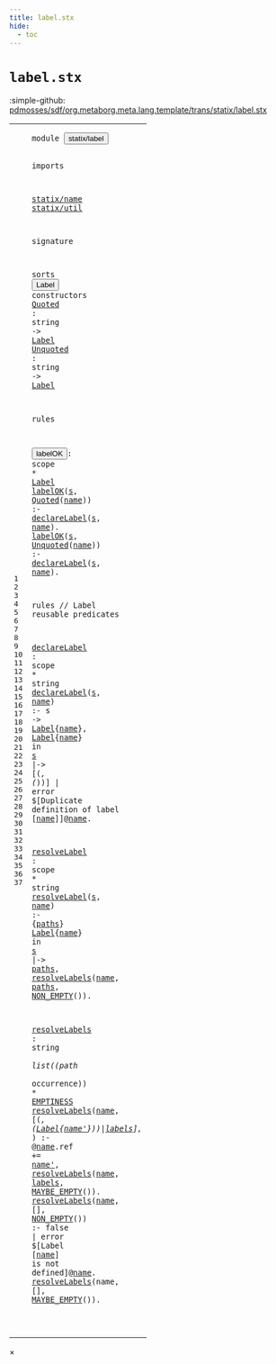 ```yaml
---
title: label.stx
hide:
  - toc
---
```


# `label.stx`

:simple-github: [pdmosses/sdf/org.metaborg.meta.lang.template/trans/statix/label.stx]

[pdmosses/sdf/org.metaborg.meta.lang.template/trans/statix/label.stx]: https://github.com/pdmosses/sdf/blob/master/org.metaborg.meta.lang.template/trans/statix/label.stx "The source file on GitHub"

<div class="stx"><table class="highlighttable"><tbody><tr><td class="linenos"><div class="linenodiv"><pre><span></span>1
2
3
4
5
6
7
8
9
10
11
12
13
14
15
16
17
18
19
20
21
22
23
24
25
26
27
28
29
30
31
32
33
34
35
36
37
</pre></div></td>
<td class="code"><pre><code><span class="keyword">module</span> <button class="modal-open" id="statix/label_1_8" title="Multi-file references" data-urls="../main.stx/#statix/label_20_3 line 20; ../symbol.stx/#statix/label_7_3 line 7"><span class="token sort_Id">statix/label</span></button>

<span class="keyword">imports</span>
  
  <a href="../name.stx/#statix/name_1_8" id="statix/name_5_3" title="Defined at ../name.stx line 1"><span class="token sort_Id">statix/name</span></a>
  <a href="../util.stx/#statix/util_1_8" id="statix/util_6_3" title="Defined at ../util.stx line 1"><span class="token sort_Id">statix/util</span></a>

<span class="keyword">signature</span>

  <span class="keyword">sorts</span> <span class="cons_SortDecl"><button class="modal-open" id="Label_10_9" title="Multi-file references" data-urls="#Label_11_26 line 11, 12, 16; ../symbol.stx/#Label_18_19 line 18"><span class="token sort_Id">Label</span></button></span> <span class="keyword">constructors</span>
    <span class="cons_OpDecl"><a href="#Quoted_17_14" id="Quoted_11_5" title="Referenced at line 17"><span class="token sort_Id">Quoted</span></a>   <span class="operator">:</span> <span class="cons_StringSort"><span class="keyword">string</span></span> <span class="operator">-&gt;</span> <span class="cons_SimpleSort"><a href="#Label_10_9" id="Label_11_26" title="Defined at line 10"><span class="token sort_Id">Label</span></a></span></span>
    <span class="cons_OpDecl"><a href="#Unquoted_18_14" id="Unquoted_12_5" title="Referenced at line 18"><span class="token sort_Id">Unquoted</span></a> <span class="operator">:</span> <span class="cons_StringSort"><span class="keyword">string</span></span> <span class="operator">-&gt;</span> <span class="cons_SimpleSort"><a href="#Label_10_9" id="Label_12_26" title="Defined at line 10"><span class="token sort_Id">Label</span></a></span></span>

<span class="keyword">rules</span>

  <button class="modal-open" id="labelOK_16_3" title="Multi-file references" data-urls="#labelOK_17_3 line 17, 18; ../symbol.stx/#labelOK_53_5 line 53"><span class="token sort_Id">labelOK</span></button><span class="operator">:</span> <span class="cons_ScopeSort"><span class="keyword">scope</span></span> <span class="operator">*</span> <span class="cons_SimpleSort"><a href="#Label_10_9" id="Label_16_20" title="Defined at line 10"><span class="token sort_Id">Label</span></a></span>
  <a href="#labelOK_16_3" id="labelOK_17_3" title="Defined at line 16"><span class="token sort_Id">labelOK</span></a><span class="operator">(</span><span class="cons_Var"><a href="#s_17_46" id="s_17_11" title="Referenced at line 17"><span class="token sort_Id">s</span></a></span><span class="operator">,</span> <span class="cons_Op"><a href="#Quoted_11_5" id="Quoted_17_14" title="Defined at line 11"><span class="token sort_Id">Quoted</span></a><span class="operator">(</span><span class="cons_Var"><a href="#name_17_49" id="name_17_21" title="Referenced at line 17"><span class="token sort_Id">name</span></a></span><span class="operator">)</span></span><span class="operator">)</span>   <span class="operator">:-</span> <a href="#declareLabel_22_3" id="declareLabel_17_33" title="Defined at line 22"><span class="token sort_Id">declareLabel</span></a><span class="operator">(</span><span class="cons_Var"><a href="#s_17_11" id="s_17_46" title="Defined at line 17"><span class="token sort_Id">s</span></a></span><span class="operator">,</span> <span class="cons_Var"><a href="#name_17_21" id="name_17_49" title="Defined at line 17"><span class="token sort_Id">name</span></a></span><span class="operator">).</span>
  <a href="#labelOK_16_3" id="labelOK_18_3" title="Defined at line 16"><span class="token sort_Id">labelOK</span></a><span class="operator">(</span><span class="cons_Var"><a href="#s_18_46" id="s_18_11" title="Referenced at line 18"><span class="token sort_Id">s</span></a></span><span class="operator">,</span> <span class="cons_Op"><a href="#Unquoted_12_5" id="Unquoted_18_14" title="Defined at line 12"><span class="token sort_Id">Unquoted</span></a><span class="operator">(</span><span class="cons_Var"><a href="#name_18_49" id="name_18_23" title="Referenced at line 18"><span class="token sort_Id">name</span></a></span><span class="operator">)</span></span><span class="operator">)</span> <span class="operator">:-</span> <a href="#declareLabel_22_3" id="declareLabel_18_33" title="Defined at line 22"><span class="token sort_Id">declareLabel</span></a><span class="operator">(</span><span class="cons_Var"><a href="#s_18_11" id="s_18_46" title="Defined at line 18"><span class="token sort_Id">s</span></a></span><span class="operator">,</span> <span class="cons_Var"><a href="#name_18_23" id="name_18_49" title="Defined at line 18"><span class="token sort_Id">name</span></a></span><span class="operator">).</span>

<span class="keyword">rules</span> <span class="layout">// Label reusable predicates</span>

  <a href="#declareLabel_17_33" id="declareLabel_22_3" title="Referenced at line 17, 18, 23"><span class="token sort_Id">declareLabel</span></a> <span class="operator">:</span> <span class="cons_ScopeSort"><span class="keyword">scope</span></span> <span class="operator">*</span> <span class="cons_StringSort"><span class="keyword">string</span></span>
  <a href="#declareLabel_22_3" id="declareLabel_23_3" title="Defined at line 22"><span class="token sort_Id">declareLabel</span></a><span class="operator">(</span><span class="cons_Var"><a href="#s_24_5" id="s_23_16" title="Referenced at line 24, 25"><span class="token sort_Id">s</span></a></span><span class="operator">,</span> <span class="cons_Var"><a href="#name_24_16" id="name_23_19" title="Referenced at line 24, 25"><span class="token sort_Id">name</span></a></span><span class="operator">)</span> <span class="operator">:-</span>
    <span class="token sort_Id">s</span> <span class="operator">-&gt;</span> <span class="cons_StxOccurrence"><a href="../name.stx/#Label_13_5" id="Label_24_10" title="Defined at ../name.stx line 13"><span class="token sort_Id">Label</span></a><span class="operator">{</span><span class="cons_Var"><a href="#name_23_19" id="name_24_16" title="Defined at line 23"><span class="token sort_Id">name</span></a></span><span class="operator">}</span></span><span class="operator">,</span>
    <span class="cons_StxOccurrence"><a href="../name.stx/#Label_13_5" id="Label_25_5" title="Defined at ../name.stx line 13"><span class="token sort_Id">Label</span></a><span class="operator">{</span><span class="cons_Var"><a href="#name_23_19" id="name_25_11" title="Defined at line 23"><span class="token sort_Id">name</span></a></span><span class="operator">}</span></span> <span class="keyword">in</span> <span class="cons_Var"><a href="#s_23_16" id="s_25_20" title="Defined at line 23"><span class="token sort_Id">s</span></a></span> <span class="operator">|-&gt;</span> <span class="operator">[(_,</span> <span class="operator">(_))]</span> <span class="operator">|</span> <span class="keyword">error</span> <span class="operator">$[</span><span class="cons_Text">Duplicate definition of label </span><span class="operator">[</span><span class="cons_Var"><a href="#name_23_19" id="name_25_78" title="Defined at line 23"><span class="token sort_Id">name</span></a></span><span class="operator">]]@</span><span class="cons_Var"><a href="#name_23_19" id="name_25_85" title="Defined at line 23"><span class="token sort_Id">name</span></a></span><span class="operator">.</span>

  <a href="#resolveLabel_28_3" id="resolveLabel_27_3" title="Referenced at line 28"><span class="token sort_Id">resolveLabel</span></a> <span class="operator">:</span> <span class="cons_ScopeSort"><span class="keyword">scope</span></span> <span class="operator">*</span> <span class="cons_StringSort"><span class="keyword">string</span></span>
  <a href="#resolveLabel_27_3" id="resolveLabel_28_3" title="Defined at line 27"><span class="token sort_Id">resolveLabel</span></a><span class="operator">(</span><span class="cons_Var"><a href="#s_29_20" id="s_28_16" title="Referenced at line 29"><span class="token sort_Id">s</span></a></span><span class="operator">,</span> <span class="cons_Var"><a href="#name_29_11" id="name_28_19" title="Referenced at line 29, 30"><span class="token sort_Id">name</span></a></span><span class="operator">)</span>  <span class="operator">:-</span> <span class="operator">{</span><span class="cons_Var"><a href="#paths_29_26" id="paths_28_30" title="Referenced at line 29, 30"><span class="token sort_Id">paths</span></a></span><span class="operator">}</span>
    <span class="cons_StxOccurrence"><a href="../name.stx/#Label_20_13" id="Label_29_5" title="Defined at ../name.stx line 20"><span class="token sort_Id">Label</span></a><span class="operator">{</span><span class="cons_Var"><a href="#name_28_19" id="name_29_11" title="Defined at line 28"><span class="token sort_Id">name</span></a></span><span class="operator">}</span></span> <span class="keyword">in</span> <span class="cons_Var"><a href="#s_28_16" id="s_29_20" title="Defined at line 28"><span class="token sort_Id">s</span></a></span> <span class="operator">|-&gt;</span> <span class="cons_Var"><a href="#paths_28_30" id="paths_29_26" title="Defined at line 28"><span class="token sort_Id">paths</span></a></span><span class="operator">,</span>
    <a href="#resolveLabels_32_3" id="resolveLabels_30_5" title="Defined at line 32"><span class="token sort_Id">resolveLabels</span></a><span class="operator">(</span><span class="cons_Var"><a href="#name_28_19" id="name_30_19" title="Defined at line 28"><span class="token sort_Id">name</span></a></span><span class="operator">,</span> <span class="cons_Var"><a href="#paths_28_30" id="paths_30_25" title="Defined at line 28"><span class="token sort_Id">paths</span></a></span><span class="operator">,</span> <span class="cons_Op"><a href="../util.stx/#NON_EMPTY_6_5" id="NON_EMPTY_30_32" title="Defined at ../util.stx line 6"><span class="token sort_Id">NON_EMPTY</span></a><span class="operator">()</span></span><span class="operator">).</span>

  <a href="#resolveLabels_30_5" id="resolveLabels_32_3" title="Referenced at line 30, 33, 35, 36, 37"><span class="token sort_Id">resolveLabels</span></a> <span class="operator">:</span> <span class="cons_StringSort"><span class="keyword">string</span></span> <span class="operator">*</span> <span class="keyword">list</span><span class="operator">((</span><span class="cons_PathSort"><span class="keyword">path</span></span> <span class="operator">*</span> <span class="cons_OccurrenceSort"><span class="keyword">occurrence</span></span><span class="operator">))</span> <span class="operator">*</span> <span class="cons_SimpleSort"><a href="../util.stx/#EMPTINESS_5_9" id="EMPTINESS_32_56" title="Defined at ../util.stx line 5"><span class="token sort_Id">EMPTINESS</span></a></span>
  <a href="#resolveLabels_32_3" id="resolveLabels_33_3" title="Defined at line 32"><span class="token sort_Id">resolveLabels</span></a><span class="operator">(</span><span class="cons_Var"><a href="#name_34_6" id="name_33_17" title="Referenced at line 34, 35"><span class="token sort_Id">name</span></a></span><span class="operator">,</span> <span class="operator">[(_,</span> <span class="cons_StxOccurrence"><span class="operator">(</span><a href="../name.stx/#Label_13_5" id="Label_33_29" title="Defined at ../name.stx line 13"><span class="token sort_Id">Label</span></a><span class="operator">{</span><span class="cons_Var"><a href="#name'_34_18" id="name'_33_35" title="Referenced at line 34"><span class="token sort_Id">name'</span></a></span><span class="operator">})</span></span><span class="operator">)|</span><span class="cons_Var"><a href="#labels_35_25" id="labels_33_44" title="Referenced at line 35"><span class="keyword">labels</span></a></span><span class="operator">],</span> <span class="operator">_)</span> <span class="operator">:-</span>
    <span class="operator">@</span><span class="cons_Var"><a href="#name_33_17" id="name_34_6" title="Defined at line 33"><span class="token sort_Id">name</span></a></span><span class="operator">.</span><span class="keyword">ref</span> <span class="operator">+=</span> <span class="cons_Var"><a href="#name'_33_35" id="name'_34_18" title="Defined at line 33"><span class="token sort_Id">name'</span></a></span><span class="operator">,</span>
    <a href="#resolveLabels_32_3" id="resolveLabels_35_5" title="Defined at line 32"><span class="token sort_Id">resolveLabels</span></a><span class="operator">(</span><span class="cons_Var"><a href="#name_33_17" id="name_35_19" title="Defined at line 33"><span class="token sort_Id">name</span></a></span><span class="operator">,</span> <span class="cons_Var"><a href="#labels_33_44" id="labels_35_25" title="Defined at line 33"><span class="keyword">labels</span></a></span><span class="operator">,</span> <span class="cons_Op"><a href="../util.stx/#MAYBE_EMPTY_7_5" id="MAYBE_EMPTY_35_33" title="Defined at ../util.stx line 7"><span class="token sort_Id">MAYBE_EMPTY</span></a><span class="operator">()</span></span><span class="operator">).</span>
  <a href="#resolveLabels_32_3" id="resolveLabels_36_3" title="Defined at line 32"><span class="token sort_Id">resolveLabels</span></a><span class="operator">(</span><span class="cons_Var"><a href="#name_36_66" id="name_36_17" title="Referenced at line 36"><span class="token sort_Id">name</span></a></span><span class="operator">,</span> <span class="operator">[],</span> <span class="cons_Op"><a href="../util.stx/#NON_EMPTY_6_5" id="NON_EMPTY_36_27" title="Defined at ../util.stx line 6"><span class="token sort_Id">NON_EMPTY</span></a><span class="operator">()</span></span><span class="operator">)</span> <span class="operator">:-</span> <span class="keyword">false</span> <span class="operator">|</span> <span class="keyword">error</span> <span class="operator">$[</span><span class="cons_Text">Label </span><span class="operator">[</span><span class="cons_Var"><a href="#name_36_17" id="name_36_66" title="Defined at line 36"><span class="token sort_Id">name</span></a></span><span class="operator">]</span><span class="cons_Text"> is not defined</span><span class="operator">]@</span><span class="cons_Var"><a href="#name_36_17" id="name_36_88" title="Defined at line 36"><span class="token sort_Id">name</span></a></span><span class="operator">.</span>
  <a href="#resolveLabels_32_3" id="resolveLabels_37_3" title="Defined at line 32"><span class="token sort_Id">resolveLabels</span></a><span class="operator">(</span><span class="cons_Var"><span id="name_37_17" title="Not referenced"><span class="token sort_Id">name</span></span></span><span class="operator">,</span> <span class="operator">[],</span> <span class="cons_Op"><a href="../util.stx/#MAYBE_EMPTY_7_5" id="MAYBE_EMPTY_37_27" title="Defined at ../util.stx line 7"><span class="token sort_Id">MAYBE_EMPTY</span></a><span class="operator">()</span></span><span class="operator">).</span>

</code></pre></td></tr></tbody></table></div>

<div id="modal">
  <div id="modal-content">
    <span id="modal-close">&times;</span>
    <h2 id="modal-h2"></h2>
    <p  id="modal-p"></p>
    <ul id="modal-ul"></ul>
  </div>
</div>
